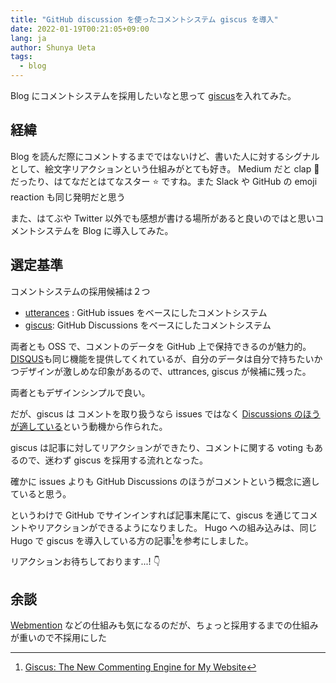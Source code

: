 ```yaml
---
title: "GitHub discussion を使ったコメントシステム giscus を導入"
date: 2022-01-19T00:21:05+09:00
lang: ja
author: Shunya Ueta
tags:
  - blog
---
```


Blog にコメントシステムを採用したいなと思って [giscus](https://github.com/giscus/giscus)を入れてみた。

## 経緯

Blog を読んだ際にコメントするまでではないけど、書いた人に対するシグナルとして、絵文字リアクションという仕組みがとても好き。
Medium だと clap 👏 だったり、はてなだとはてなスター ⭐️ ですね。また Slack や GitHub の emoji reaction も同じ発明だと思う

また、はてぶや Twitter 以外でも感想が書ける場所があると良いのではと思いコメントシステムを Blog に導入してみた。

## 選定基準

コメントシステムの採用候補は２つ

- [utterances](https://github.com/utterance/utterances) : GitHub issues をベースにしたコメントシステム
- [giscus](https://github.com/giscus/giscus): GitHub Discussions をベースにしたコメントシステム

両者とも OSS で、コメントのデータを GitHub 上で保持できるのが魅力的。
[DISQUS](https://disqus.com/)も同じ機能を提供してくれているが、自分のデータは自分で持ちたいかつデザインが激しめな印象があるので、uttrances, giscus が候補に残った。

両者ともデザインシンプルで良い。

だが、giscus は コメントを取り扱うなら issues ではなく [Discussions のほうが適している](https://laymonage.com/posts/giscus)という動機から作られた。

giscus は記事に対してリアクションができたり、コメントに関する voting もあるので、迷わず giscus を採用する流れとなった。

確かに issues よりも GitHub Discussions のほうがコメントという概念に適していると思う。

というわけで GitHub でサインインすれば記事末尾にて、giscus を通じてコメントやリアクションができるようになりました。
Hugo への組み込みは、同じ Hugo で giscus を導入している方の記事[^giscus]を参考にしました。

リアクションお待ちしております...! 👇

## 余談

[Webmention](https://www.w3.org/TR/webmention/) などの仕組みも気になるのだが、ちょっと採用するまでの仕組みが重いので不採用にした

[^giscus]: [Giscus: The New Commenting Engine for My Website](https://zhauniarovich.com/post/2021/2021-06-giscus/)
